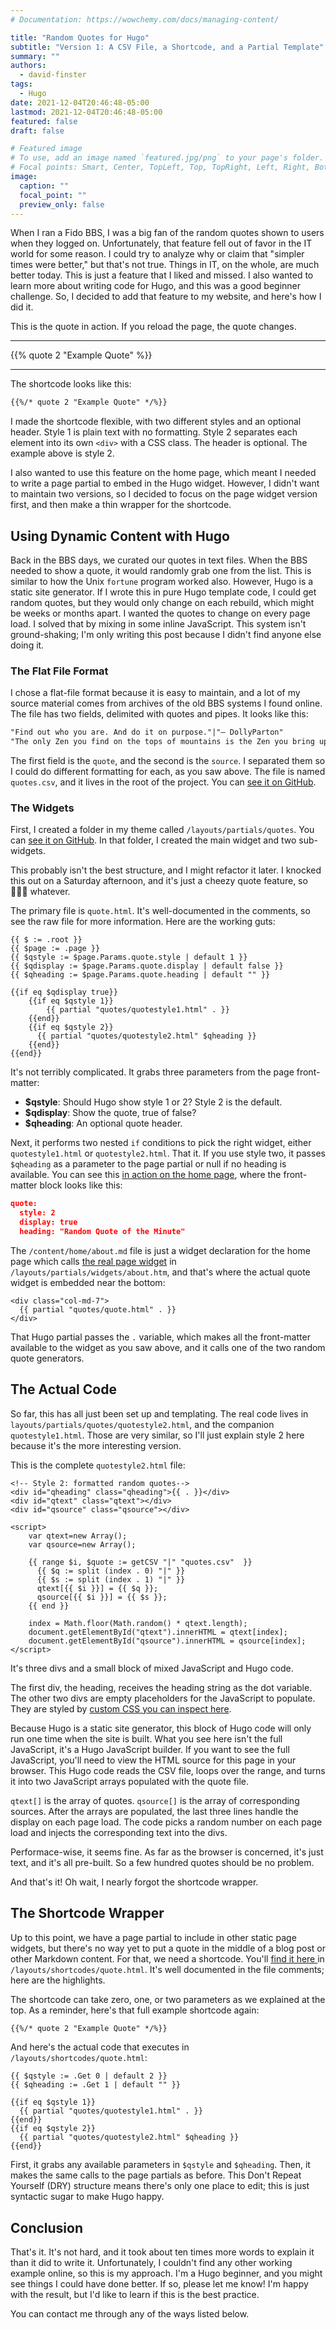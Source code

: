 ```yaml
---
# Documentation: https://wowchemy.com/docs/managing-content/

title: "Random Quotes for Hugo"
subtitle: "Version 1: A CSV File, a Shortcode, and a Partial Template"
summary: ""
authors:
  - david-finster
tags:
  - Hugo
date: 2021-12-04T20:46:48-05:00
lastmod: 2021-12-04T20:46:48-05:00
featured: false
draft: false

# Featured image
# To use, add an image named `featured.jpg/png` to your page's folder.
# Focal points: Smart, Center, TopLeft, Top, TopRight, Left, Right, BottomLeft, Bottom, BottomRight.
image:
  caption: ""
  focal_point: ""
  preview_only: false
---
```


When I ran a Fido BBS, I was a big fan of the random quotes shown to users when they logged on. Unfortunately, that feature fell out of favor in the IT world for some reason. I could try to analyze why or claim that "simpler times were better," but that's not true. Things in IT, on the whole, are much better today. This is just a feature that I liked and missed. I also wanted to learn more about writing code for Hugo, and this was a good beginner challenge. So, I decided to add that feature to my website, and here's how I did it. 

This is the quote in action. If you reload the page, the quote changes.

---

{{% quote 2 "Example Quote" %}}

---

The shortcode looks like this:

```md
{{%/* quote 2 "Example Quote" */%}}
```

I made the shortcode flexible, with two different styles and an optional header. Style 1 is plain text with no formatting. Style 2 separates each element into its own `<div>` with a CSS class. The header is optional. The example above is style 2.

I also wanted to use this feature on the home page, which meant I needed to write a page partial to embed in the Hugo widget. However, I didn't want to maintain two versions, so I decided to focus on the page widget version first, and then make a thin wrapper for the shortcode.

## Using Dynamic Content with Hugo

Back in the BBS days, we curated our quotes in text files. When the BBS needed to show a quote, it would randomly grab one from the list. This is similar to how the Unix `fortune` program worked also. However, Hugo is a static site generator. If I wrote this in pure Hugo template code, I could get random quotes, but they would only change on each rebuild, which might be weeks or months apart. I wanted the quotes to change on every page load. I solved that by mixing in some inline JavaScript. This system isn't ground-shaking; I'm only writing this post because I didn't find anyone else doing it.

### The Flat File Format

I chose a flat-file format because it is easy to maintain, and a lot of my source material comes from archives of the old BBS systems I found online. The file has two fields, delimited with quotes and pipes. It looks like this:

```txt
"Find out who you are. And do it on purpose."|"— DollyParton"
"The only Zen you find on the tops of mountains is the Zen you bring up there."|"— Robert M. Pirsig"
```

The first field is the `quote`, and the second is the `source`. I separated them so I could do different formatting for each, as you saw above. The file is named `quotes.csv`, and it lives in the root of the project. You can [see it on GitHub](https://github.com/dfinr/www.dfinr.com/blob/master/quotes.csv).

### The Widgets

First, I created a folder in my theme called `/layouts/partials/quotes`. You can [see it on GitHub](https://github.com/dfinr/www.dfinr.com/tree/master/layouts/partials/quotes). In that folder, I created the main widget and two sub-widgets. 

This probably isn't the best structure, and I might refactor it later. I knocked this out on a Saturday afternoon, and it's just a cheezy quote feature, so 🤷🏻‍♂️ whatever.

The primary file is `quote.html`. It's well-documented in the comments, so see the raw file for more information. Here are the working guts:

```
{{ $ := .root }}
{{ $page := .page }}
{{ $qstyle := $page.Params.quote.style | default 1 }}
{{ $qdisplay := $page.Params.quote.display | default false }}
{{ $qheading := $page.Params.quote.heading | default "" }}

{{if eq $qdisplay true}}
    {{if eq $qstyle 1}}
        {{ partial "quotes/quotestyle1.html" . }}
    {{end}}
    {{if eq $qstyle 2}}
      {{ partial "quotes/quotestyle2.html" $qheading }}   
    {{end}}
{{end}}
```

It's not terribly complicated. It grabs three parameters from the page front-matter:

* **$qstyle**: Should Hugo show style 1 or 2? Style 2 is the default.
* **$qdisplay**: Show the quote, true of false?
* **$qheading**: An optional quote header.

Next, it performs two nested `if` conditions to pick the right widget, either `quotestyle1.html` or `quotestyle2.html`. That it. If you use style two, it passes `$qheading` as a parameter to the page partial or null if no heading is available. You can see this [in action on the home page](https://raw.githubusercontent.com/dfinr/www.dfinr.com/master/content/home/about.md), where the front-matter block looks like this:

```json
quote: 
  style: 2
  display: true
  heading: "Random Quote of the Minute"
```

The `/content/home/about.md` file is just a widget declaration for the home page which calls [the real page widget](https://github.com/dfinr/www.dfinr.com/blob/master/layouts/partials/widgets/about.html) in `/layouts/partials/widgets/about.htm`, and that's where the actual quote widget is embedded near the bottom:

```
<div class="col-md-7">
  {{ partial "quotes/quote.html" . }}
</div>        
```

That Hugo partial passes the `.` variable, which makes all the front-matter available to the widget as you saw above, and it calls one of the two random quote generators.

## The Actual Code

So far, this has all just been set up and templating. The real code lives in `layouts/partials/quotes/quotestyle2.html`, and the companion `quotestyle1.html`. Those are very similar, so I'll just explain style 2 here because it's the more interesting version.

This is the complete `quotestyle2.html` file:

```
<!-- Style 2: formatted random quotes-->
<div id="qheading" class="qheading">{{ . }}</div>
<div id="qtext" class="qtext"></div>
<div id="qsource" class="qsource"></div>

<script>
    var qtext=new Array();
    var qsource=new Array();

    {{ range $i, $quote := getCSV "|" "quotes.csv"  }}
      {{ $q := split (index . 0) "|" }}
      {{ $s := split (index . 1) "|" }}
      qtext[{{ $i }}] = {{ $q }}; 
      qsource[{{ $i }}] = {{ $s }};
    {{ end }}

    index = Math.floor(Math.random() * qtext.length);
    document.getElementById("qtext").innerHTML = qtext[index];
    document.getElementById("qsource").innerHTML = qsource[index];
</script>
```

It's three divs and a small block of mixed JavaScript and Hugo code. 

The first div, the heading, receives the heading string as the dot variable. The other two divs are empty placeholders for the JavaScript to populate. They are styled by [custom CSS you can inspect here](https://github.com/dfinr/www.dfinr.com/blob/master/assets/scss/custom.scss).

Because Hugo is a static site generator, this block of Hugo code will only run one time when the site is built. What you see here isn't the full JavaScript, it's a Hugo JavaScript builder. If you want to see the full JavaScript, you'll need to view the HTML source for this page in your browser. This Hugo code reads the CSV file, loops over the range, and turns it into two JavaScript arrays populated with the quote file. 

`qtext[]` is the array of quotes. `qsource[]` is the array of corresponding sources. After the arrays are populated, the last three lines handle the display on each page load. The code picks a random number on each page load and injects the corresponding text into the divs.

Performace-wise, it seems fine. As far as the browser is concerned, it's just text, and it's all pre-built. So a few hundred quotes should be no problem.

And that's it! Oh wait, I nearly forgot the shortcode wrapper.

## The Shortcode Wrapper

Up to this point, we have a page partial to include in other static page widgets, but there's no way yet to put a quote in the middle of a blog post or other Markdown content. For that, we need a shortcode. You'll [find it here ](https://github.com/dfinr/www.dfinr.com/blob/master/layouts/shortcodes/quote.html)in `/layouts/shortcodes/quote.html`. It's well documented in the file comments; here are the highlights.

The shortcode can take zero, one, or two parameters as we explained at the top. As a reminder, here's that full example shortcode again:

```md
{{%/* quote 2 "Example Quote" */%}}
```

And here's the actual code that executes in `/layouts/shortcodes/quote.html`:

```
{{ $qstyle := .Get 0 | default 2 }}
{{ $qheading := .Get 1 | default "" }}

{{if eq $qstyle 1}}
  {{ partial "quotes/quotestyle1.html" . }}
{{end}}
{{if eq $qstyle 2}}
  {{ partial "quotes/quotestyle2.html" $qheading }}   
{{end}}
```

First, it grabs any available parameters in `$qstyle` and `$qheading`. Then, it makes the same calls to the page partials as before. This Don't Repeat Yourself (DRY) structure means there's only one place to edit; this is just syntactic sugar to make Hugo happy. 

## Conclusion

That's it. It's not hard, and it took about ten times more words to explain it than it did to write it. Unfortunately, I couldn't find any other working example online, so this is my approach. I'm a Hugo beginner, and you might see things I could have done better. If so, please let me know! I'm happy with the result, but I'd like to learn if this is the best practice. 

You can contact me through any of the ways listed below. 
